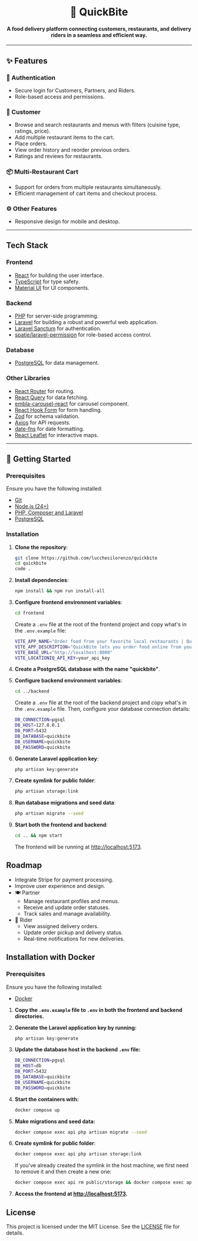 <h1 align="center">
     🍔 QuickBite
  <br />
</h1>

<h4 align="center">A food delivery platform connecting customers, restaurants, and delivery riders in a seamless and efficient way.</h4>

---

## ✨ Features

### 🔐 Authentication

- Secure login for Customers, Partners, and Riders.
- Role-based access and permissions.

### 🛒 Customer

- Browse and search restaurants and menus with filters (cuisine type, ratings, price).
- Add multiple restaurant items to the cart.
- Place orders.
- View order history and reorder previous orders.
- Ratings and reviews for restaurants.

### 📦 Multi-Restaurant Cart

- Support for orders from multiple restaurants simultaneously.
- Efficient management of cart items and checkout process.

### ⚙️ Other Features

- Responsive design for mobile and desktop.

---

## Tech Stack

### Frontend

- [React](https://reactjs.org/) for building the user interface.
- [TypeScript](https://www.typescriptlang.org/) for type safety.
- [Material UI](https://mui.com/material-ui/getting-started/) for UI components.

### Backend

- [PHP](https://www.php.net/) for server-side programming.
- [Laravel](https://laravel.com/) for building a robust and powerful web application.
- [Laravel Sanctum](https://laravel.com/docs/sanctum) for authentication.
- [spatie/laravel-permission](https://github.com/spatie/laravel-permission) for role-based access control.

### Database

- [PostgreSQL](https://www.postgresql.org/) for data management.

### Other Libraries

- [React Router](https://reactrouter.com/) for routing.
- [React Query](https://tanstack.com/query/v4) for data fetching.
- [embla-carousel-react](https://embla-carousel.com/) for carousel component.
- [React Hook Form](https://react-hook-form.com/) for form handling.
- [Zod](https://zod.dev/) for schema validation.
- [Axios](https://axios-http.com/) for API requests.
- [date-fns](https://date-fns.org/) for date formatting.
- [React Leaflet](https://react-leaflet.js.org/) for interactive maps.

---

## 🚀 Getting Started

### Prerequisites

Ensure you have the following installed:

- [Git](https://git-scm.com/)
- [Node.js (24+)](https://nodejs.org/en/)
- [PHP, Composer and Laravel](https://laravel.com/docs/11.x#installing-php)
- [PostgreSQL](https://www.postgresql.org/)

### Installation

1. **Clone the repository**:

   ```bash
   git clone https://github.com/lucchesilorenzo/quickbite
   cd quickbite
   code .
   ```

2. **Install dependencies**:

   ```bash
   npm install && npm run install-all
   ```

3. **Configure frontend environment variables**:

   ```bash
   cd frontend
   ```

   Create a `.env` file at the root of the frontend project and copy what's in the `.env.example` file:

   ```bash
   VITE_APP_NAME="Order food from your favorite local restaurants | QuickBite"
   VITE_APP_DESCRIPTION="QuickBite lets you order food online from your favorite local restaurants with fast delivery and no hassle."
   VITE_BASE_URL="http://localhost:8000"
   VITE_LOCATIONIQ_API_KEY=your_api_key
   ```

4. **Create a PostgreSQL database with the name "quickbite"**.

5. **Configure backend environment variables**:

   ```bash
   cd ../backend
   ```

   Create a `.env` file at the root of the backend project and copy what's in the `.env.example` file. Then, configure your database connection details:

   ```bash
   DB_CONNECTION=pgsql
   DB_HOST=127.0.0.1
   DB_PORT=5432
   DB_DATABASE=quickbite
   DB_USERNAME=quickbite
   DB_PASSWORD=quickbite
   ```

6. **Generate Laravel application key**:

   ```bash
   php artisan key:generate
   ```

7. **Create symlink for public folder**:

   ```bash
   php artisan storage:link
   ```

8. **Run database migrations and seed data**:

   ```bash
   php artisan migrate --seed
   ```

9. **Start both the frontend and backend**:

   ```bash
   cd .. && npm start
   ```

   The frontend will be running at [http://localhost:5173](http://localhost:5173).

## Roadmap

- Integrate Stripe for payment processing.
- Improve user experience and design.
- 🍽️ Partner
  - Manage restaurant profiles and menus.
  - Receive and update order statuses.
  - Track sales and manage availability.
- 🛵 Rider
  - View assigned delivery orders.
  - Update order pickup and delivery status.
  - Real-time notifications for new deliveries.

## Installation with Docker

### Prerequisites

Ensure you have the following installed:

- [Docker](https://www.docker.com/get-started/)

1. **Copy the `.env.example` file to `.env` in both the frontend and backend directories.**

2. **Generate the Laravel application key by running:**

   ```bash
   php artisan key:generate
   ```

3. **Update the database host in the backend `.env` file:**

   ```bash
   DB_CONNECTION=pgsql
   DB_HOST=db
   DB_PORT=5432
   DB_DATABASE=quickbite
   DB_USERNAME=quickbite
   DB_PASSWORD=quickbite
   ```

4. **Start the containers with:**

   ```bash
   docker compose up
   ```

5. **Make migrations and seed data:**

   ```bash
   docker compose exec api php artisan migrate --seed
   ```

6. **Create symlink for public folder**:

   ```bash
   docker compose exec api php artisan storage:link
   ```

   If you've already created the symlink in the host machine, we first need to remove it and then create a new one:

   ```bash
   docker compose exec api rm public/storage && docker compose exec api php artisan storage:link
   ```

7. **Access the frontend at [http://localhost:5173](http://localhost:5173).**

## License

This project is licensed under the MIT License. See the [LICENSE](./LICENSE) file for details.
